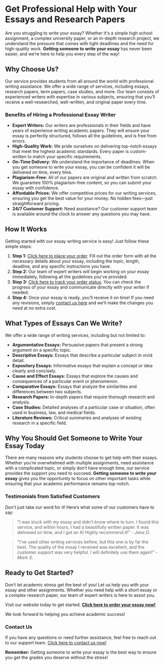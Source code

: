 # Get Professional Help with Your Essays and Research Papers

Are you struggling to write your essay? Whether it's a simple high school assignment, a complex university paper, or an in-depth research project, we understand the pressure that comes with tight deadlines and the need for high-quality work. **Getting someone to write your essay** has never been easier, and we’re here to help you every step of the way!

## Why Choose Us?

Our service provides students from all around the world with professional writing assistance. We offer a wide range of services, including essays, research papers, term papers, case studies, and more. Our team consists of experienced writers with expertise in various subjects, ensuring that you’ll receive a well-researched, well-written, and original paper every time.

### Benefits of Hiring a Professional Essay Writer

- **Expert Writers:** Our writers are professionals in their fields and have years of experience writing academic papers. They will ensure your essay is perfectly structured, follows all the guidelines, and is free from errors.
- **High-Quality Work:** We pride ourselves on delivering top-notch essays that meet the highest academic standards. Every paper is custom-written to match your specific requirements.
- **On-Time Delivery:** We understand the importance of deadlines. When you get someone to write your essay, you can be confident it will be delivered on time, every time.
- **Plagiarism-Free:** All of our papers are original and written from scratch. We guarantee 100% plagiarism-free content, so you can submit your essay with confidence.
- **Affordable Prices:** We offer competitive prices for our writing services, ensuring you get the best value for your money. No hidden fees—just straightforward pricing.
- **24/7 Customer Support:** Need assistance? Our customer support team is available around the clock to answer any questions you may have.

## How It Works

Getting started with our essay writing service is easy! Just follow these simple steps:

1. **Step 1:** [Click here to place your order](https://tinyurl.com/topessay?keyword=getting+someone+to+write+your+essay). Fill out the order form with all the necessary details about your essay, including the topic, length, deadline, and any specific instructions you have.
2. **Step 2:** Our team of expert writers will begin working on your essay immediately, following all the guidelines you’ve provided.
3. **Step 3:** [Click here to track your order status](https://tinyurl.com/topessay?keyword=getting+someone+to+write+your+essay). You can check the progress of your essay and communicate directly with your writer if needed.
4. **Step 4:** Once your essay is ready, you’ll receive it on time! If you need any revisions, simply [contact us here](https://tinyurl.com/topessay?keyword=getting+someone+to+write+your+essay) and we’ll make the changes you need at no extra cost.

## What Types of Essays Can We Write?

We offer a wide range of writing services, including but not limited to:

- **Argumentative Essays:** Persuasive papers that present a strong argument on a specific topic.
- **Descriptive Essays:** Essays that describe a particular subject in vivid detail.
- **Expository Essays:** Informative essays that explain a concept or idea clearly and concisely.
- **Cause and Effect Essays:** Essays that explore the causes and consequences of a particular event or phenomenon.
- **Comparative Essays:** Essays that analyze the similarities and differences between two subjects.
- **Research Papers:** In-depth papers that require thorough research and analysis.
- **Case Studies:** Detailed analyses of a particular case or situation, often used in business, law, and medical fields.
- **Literature Reviews:** Critical summaries and analyses of existing research in a specific field.

## Why You Should Get Someone to Write Your Essay Today

There are many reasons why students choose to get help with their essays. Whether you’re overwhelmed with multiple assignments, need assistance with a complicated topic, or simply don’t have enough time, our service provides the support you need to succeed. **Getting someone to write your essay** gives you the opportunity to focus on other important tasks while ensuring that your academic performance remains top-notch.

### Testimonials from Satisfied Customers

Don't just take our word for it! Here’s what some of our customers have to say:

> "I was stuck with my essay and didn't know where to turn. I found this service, and within hours, I had a beautifully written paper. It was delivered on time, and I got an A! Highly recommend it!" - _Jane D._

> "I’ve used other writing services before, but this one is by far the best. The quality of the essay I received was excellent, and the customer support was very helpful. I will definitely use them again!" - _Mark S._

## Ready to Get Started?

Don’t let academic stress get the best of you! Let us help you with your essay and other assignments. Whether you need help with a short essay or a complex research paper, our team of expert writers is here to assist you.

Visit our website today to get started. [**Click here to order your essay now!**](https://tinyurl.com/topessay?keyword=getting+someone+to+write+your+essay)

We look forward to helping you achieve academic success!

### Contact Us

If you have any questions or need further assistance, feel free to reach out to our support team. [Click here to contact us now!](https://tinyurl.com/topessay?keyword=getting+someone+to+write+your+essay)

**Remember:** Getting someone to write your essay is the best way to ensure you get the grades you deserve without the stress!
